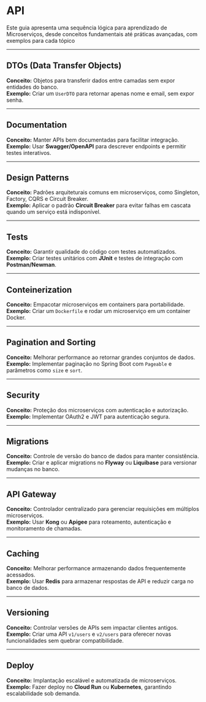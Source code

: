 # API

Este guia apresenta uma sequência lógica para aprendizado de Microserviços, desde conceitos fundamentais até práticas avançadas, com exemplos para cada tópico

---

##  DTOs (Data Transfer Objects)
**Conceito:** Objetos para transferir dados entre camadas sem expor entidades do banco.  
**Exemplo:** Criar um `UserDTO` para retornar apenas nome e email, sem expor senha.

---

## Documentation
**Conceito:** Manter APIs bem documentadas para facilitar integração.  
**Exemplo:** Usar **Swagger/OpenAPI** para descrever endpoints e permitir testes interativos.

---

## Design Patterns
**Conceito:** Padrões arquiteturais comuns em microserviços, como Singleton, Factory, CQRS e Circuit Breaker.  
**Exemplo:** Aplicar o padrão **Circuit Breaker** para evitar falhas em cascata quando um serviço está indisponível.

---

## Tests
**Conceito:** Garantir qualidade do código com testes automatizados.  
**Exemplo:** Criar testes unitários com **JUnit** e testes de integração com **Postman/Newman**.

---

##  Conteinerization
**Conceito:** Empacotar microserviços em containers para portabilidade.  
**Exemplo:** Criar um `Dockerfile` e rodar um microserviço em um container Docker.


---

##  Pagination and Sorting
**Conceito:** Melhorar performance ao retornar grandes conjuntos de dados.  
**Exemplo:** Implementar paginação no Spring Boot com `Pageable` e parâmetros como `size` e `sort`.

---

## Security
**Conceito:** Proteção dos microserviços com autenticação e autorização.  
**Exemplo:** Implementar OAuth2 e JWT para autenticação segura.

---

## Migrations
**Conceito:** Controle de versão do banco de dados para manter consistência.  
**Exemplo:** Criar e aplicar migrations no **Flyway** ou **Liquibase** para versionar mudanças no banco.

---

## API Gateway
**Conceito:** Controlador centralizado para gerenciar requisições em múltiplos microserviços.  
**Exemplo:** Usar **Kong** ou **Apigee** para roteamento, autenticação e monitoramento de chamadas.


---

## Caching
**Conceito:** Melhorar performance armazenando dados frequentemente acessados.  
**Exemplo:** Usar **Redis** para armazenar respostas de API e reduzir carga no banco de dados.

---

## Versioning
**Conceito:** Controlar versões de APIs sem impactar clientes antigos.  
**Exemplo:** Criar uma API `v1/users` e `v2/users` para oferecer novas funcionalidades sem quebrar compatibilidade.

---

##  Deploy
**Conceito:** Implantação escalável e automatizada de microserviços.  
**Exemplo:** Fazer deploy no **Cloud Run** ou **Kubernetes**, garantindo escalabilidade sob demanda.

